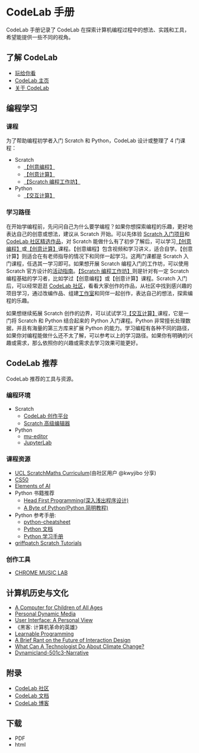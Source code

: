 # CodeLab 手册
CodeLab 手册记录了 CodeLab 在探索计算机编程过程中的想法、实践和工具，希望能提供一些不同的视角。

## 了解 CodeLab
-   [玩给你看](https://www.codelab.club/projects)
-   [CodeLab 主页](https://www.codelab.club)
-   [关于 CodeLab](https://www.codelab.club/blog/2020/09/25/about-codelab-2020)

## 编程学习
### 课程
为了帮助编程初学者入门 Scratch 和 Python，CodeLab 设计或整理了 4 门课程：
-   Scratch
    -   [【创意编程】](https://www.codelab.club/blog/2021/01/19/creativecodingcourse/)
    -   [【创意计算】](https://www.codelab.club/blog/2020/10/16/创意计算授课实践与总结)
    -   [【Scratch 编程工作坊】](https://www.codelab.club/blog/2021/07/16/scratch_workshop/)
-   Python
    -   [【交互计算】](https://www.codelab.club/blog/2021/06/01/interactivecomputing/)

### 学习路径
在开始学编程前，先问问自己为什么要学编程？如果你想探索编程的乐趣，更好地表达自己的创意或想法，建议从 Scratch 开始。可以先体验 [Scratch 入门项目](https://create.codelab.club/starter-projects)和 [CodeLab 社区精选作品](https://create.codelab.club/)，对 Scratch 能做什么有了初步了解后，可以学习[【创意编程】](https://www.codelab.club/blog/2021/01/19/creativecodingcourse/)或[【创意计算】](https://www.codelab.club/blog/2020/10/16/创意计算授课实践与总结)课程。【创意编程】包含视频和学习讲义，适合自学。【创意计算】则适合在有老师指导的情况下和同伴一起学习。这两门课都是 Scratch 入门课程，任选其一学习即可。如果想开展 Scratch 编程入门的工作坊，可以使用 Scratch 官方设计的[活动指南](https://create.codelab.club/ideas)。[【Scratch 编程工作坊】](https://www.codelab.club/blog/2021/07/16/scratch_workshop/)则是针对有一定 Scratch 编程基础的学习者，比如学过【创意编程】或【创意计算】课程。Scratch 入门后，可以经常逛逛 [CodeLab 社区](https://create.codelab.club/)，看看大家创作的作品，从社区中找到感兴趣的项目学习，通过改编作品、组建[工作室](https://create.codelab.club/explore/studios/all)和同伴一起创作，表达自己的想法，探索编程的乐趣。

如果想继续拓展 Scratch 创作的边界，可以试试学习[【交互计算】](https://www.codelab.club/blog/2021/06/01/interactivecomputing/)课程，它是一门将 Scratch 和 Python 结合起来的 Python 入门课程。Python 非常擅长处理数据，并且有海量的第三方库来扩展 Python 的能力。学习编程有各种不同的路径，如果你对编程能做什么还不太了解，可以参考以上的学习路径。如果你有明确的兴趣或需求，那么依照你的兴趣或需求去学习效果可能更好。

## CodeLab 推荐
CodeLab 推荐的工具与资源。


### 编程环境
* Scratch
   *  [CodeLab 创作平台](https://create.codelab.club/projects/editor/)  
   *  [Scratch 高级编辑器](https://addon.codelab.club/editor.html)    
*  Python
   *  [mu-editor](https://codewith.mu/)
   *  [JupyterLab](https://jupyterlab.readthedocs.io/)

### 课程资源
*  [UCL ScratchMaths Curriculum](https://www.ucl.ac.uk/ioe/research/projects/ucl-scratchmaths/ucl-scratchmaths-curriculum)(由社区用户 @kwyjibo 分享)
*  [CS50](https://cs50.harvard.edu/x/2021/)
*  [Elements of AI](https://www.elementsofai.com/)
*  Python 书籍推荐
    *  [Head First Programming(深入浅出程序设计)](https://book.douban.com/subject/10518092/)
    *  [A Byte of Python(Python 简明教程)](https://learnku.com/docs/byte-of-python/2018)
*  Python 参考手册:
    *  [python-cheatsheet](https://github.com/gto76/python-cheatsheet)
    *  [Python 文档](https://docs.python.org/zh-cn/3/)
    *  [Python 学习手册](https://book.douban.com/subject/30364619/)
* [griffpatch Scratch Tutorials](https://www.youtube.com/c/griffpatch/featured)

### 创作工具
* [CHROME MUSIC LAB](https://musiclab.chromeexperiments.com/)

## 计算机历史与文化
* [A Computer for Children of All Ages](https://www.mprove.de/visionreality/media/Kay72a.pdf)
* [Personal Dynamic Media](http://www.newmediareader.com/book_samples/nmr-26-kay.pdf)
* [User Interface: A Personal View](http://worrydream.com/refs/Kay%20-%20User%20Interface,%20a%20Personal%20View.pdf)
* 《黑客: 计算机革命的英雄》
* [Learnable Programming](http://worrydream.com/LearnableProgramming/)
* [A Brief Rant on the Future of Interaction Design](http://worrydream.com/ABriefRantOnTheFutureOfInteractionDesign/)
* [What Can A Technologist Do About Climate Change?](http://worrydream.com/ClimateChange/)
* [Dynamicland-501c3-Narrative](https://dynamicland.org/dynamicland-501c3-narrative.pdf)

## 附录
* [CodeLab 社区](https://create.codelab.club/)
* [CodeLab 文档](https://adapter.codelab.club/)
* [CodeLab 博客](https://www.codelab.club/blog/)


## 下载
*  PDF
*  html
